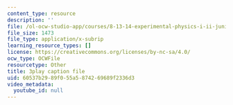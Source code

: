 ```yaml
---
content_type: resource
description: ''
file: /ol-ocw-studio-app/courses/8-13-14-experimental-physics-i-ii-junior-lab-fall-2016-spring-2017/60537b2989f055a5874269689f2336d3_lSUET2RmOh4.vtt
file_size: 1473
file_type: application/x-subrip
learning_resource_types: []
license: https://creativecommons.org/licenses/by-nc-sa/4.0/
ocw_type: OCWFile
resourcetype: Other
title: 3play caption file
uid: 60537b29-89f0-55a5-8742-69689f2336d3
video_metadata:
  youtube_id: null
---
```

